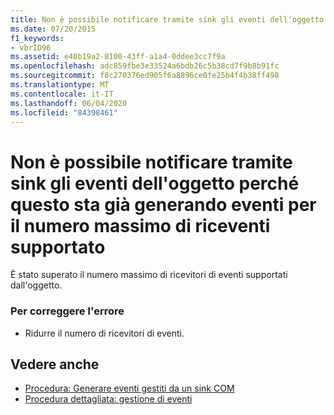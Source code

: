 ```yaml
---
title: Non è possibile notificare tramite sink gli eventi dell'oggetto perché questo sta già generando eventi per il numero massimo di riceventi supportato
ms.date: 07/20/2015
f1_keywords:
- vbrID96
ms.assetid: e40b19a2-8100-43ff-a1a4-0ddee3cc7f9a
ms.openlocfilehash: adc859fbe3e33524a6bdb26c5b38cd7f9b8b91fc
ms.sourcegitcommit: f8c270376ed905f6a8896ce0fe25b4f4b38ff498
ms.translationtype: MT
ms.contentlocale: it-IT
ms.lasthandoff: 06/04/2020
ms.locfileid: "84398461"
---
```

# <a name="unable-to-sink-events-of-object-because-the-object-is-already-firing-events-to-the-maximum-number-of-event-receivers-it-supports"></a>Non è possibile notificare tramite sink gli eventi dell'oggetto perché questo sta già generando eventi per il numero massimo di riceventi supportato
È stato superato il numero massimo di ricevitori di eventi supportati dall'oggetto.  
  
### <a name="to-correct-the-error"></a>Per correggere l'errore  
  
- Ridurre il numero di ricevitori di eventi.  
  
## <a name="see-also"></a>Vedere anche

- [Procedura: Generare eventi gestiti da un sink COM](https://docs.microsoft.com/previous-versions/dotnet/netframework-4.0/dd8bf0x3(v=vs.100))
- [Procedura dettagliata: gestione di eventi](../programming-guide/language-features/events/walkthrough-handling-events.md)
